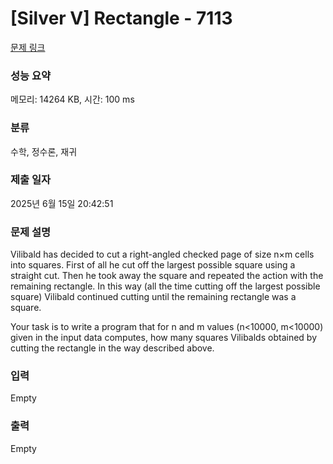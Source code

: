 # [Silver V] Rectangle - 7113 

[문제 링크](https://www.acmicpc.net/problem/7113) 

### 성능 요약

메모리: 14264 KB, 시간: 100 ms

### 분류

수학, 정수론, 재귀

### 제출 일자

2025년 6월 15일 20:42:51

### 문제 설명

<p>Vilibald has decided to cut a right-angled checked page of size n×m cells into squares. First of all he cut off the largest possible square using a straight cut. Then he took away the square and repeated the action with the remaining rectangle. In this way (all the time cutting off the largest possible square) Vilibald continued cutting until the remaining rectangle was a square.</p>

<p>Your task is to write a program that for n and m values (n<10000, m<10000) given in the input data computes, how many squares Vilibalds obtained by cutting the rectangle in the way described above.</p>

### 입력 

 Empty

### 출력 

 Empty

